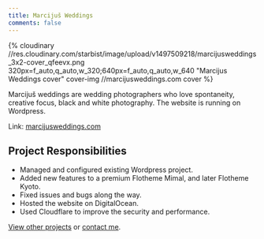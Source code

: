 ```yaml
---
title: Marcijuš Weddings
comments: false
---
```


{% cloudinary //res.cloudinary.com/starbist/image/upload/v1497509218/marcijusweddings_3x2-cover_qfeevx.png 320px=f_auto,q_auto,w_320;640px=f_auto,q_auto,w_640 "Marcijus Weddings cover" cover-img //marcijusweddings.com cover %}

Marcijuš weddings are wedding photographers who love spontaneity, creative focus, black and white photography. The website is running on Wordpress.

Link: [marcijusweddings.com](//marcijusweddings.com)

## Project Responsibilities

- Managed and configured existing Wordpress project.
- Added new features to a premium Flotheme Mimal, and later Flotheme Kyoto.
- Fixed issues and bugs along the way.
- Hosted the website on DigitalOcean.
- Used Cloudflare to improve the security and performance.

[View other projects](/portfolio/) or [contact me](/about-me/).
